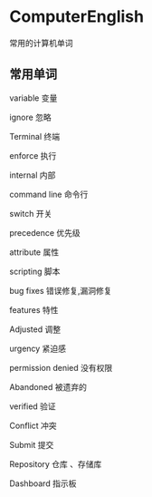 # ComputerEnglish
常用的计算机单词
## 常用单词
variable 变量

ignore   忽略

Terminal 终端

enforce  执行

internal 内部

command line 命令行

switch   开关

precedence 优先级

attribute  属性

scripting 脚本

bug fixes 错误修复,漏洞修复

features 特性

Adjusted 调整

urgency 紧迫感

permission denied 没有权限

Abandoned 被遗弃的

verified 验证

Conflict 冲突

Submit 提交

Repository 仓库 、存储库

Dashboard 指示板

